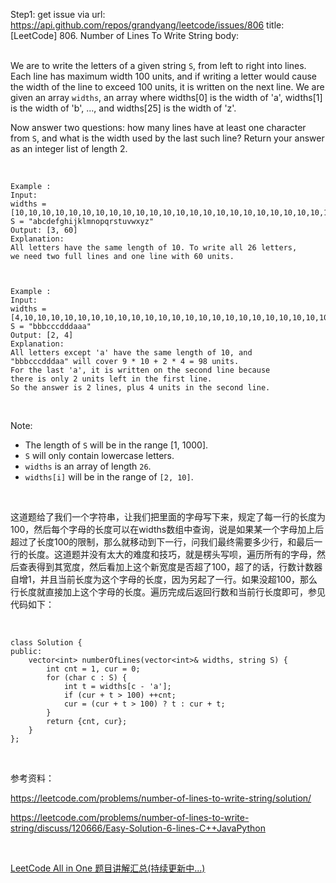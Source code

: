 Step1: get issue via url: https://api.github.com/repos/grandyang/leetcode/issues/806 
 title:[LeetCode] 806. Number of Lines To Write String 
 body:  
  

We are to write the letters of a given string `S`, from left to right into lines. Each line has maximum width 100 units, and if writing a letter would cause the width of the line to exceed 100 units, it is written on the next line. We are given an array `widths`, an array where widths[0] is the width of 'a', widths[1] is the width of 'b', ..., and widths[25] is the width of 'z'.

Now answer two questions: how many lines have at least one character from `S`, and what is the width used by the last such line? Return your answer as an integer list of length 2.

 
    
    
    Example :
    Input: 
    widths = [10,10,10,10,10,10,10,10,10,10,10,10,10,10,10,10,10,10,10,10,10,10,10,10,10,10]
    S = "abcdefghijklmnopqrstuvwxyz"
    Output: [3, 60]
    Explanation: 
    All letters have the same length of 10. To write all 26 letters,
    we need two full lines and one line with 60 units.
    
    
    
    Example :
    Input: 
    widths = [4,10,10,10,10,10,10,10,10,10,10,10,10,10,10,10,10,10,10,10,10,10,10,10,10,10]
    S = "bbbcccdddaaa"
    Output: [2, 4]
    Explanation: 
    All letters except 'a' have the same length of 10, and 
    "bbbcccdddaa" will cover 9 * 10 + 2 * 4 = 98 units.
    For the last 'a', it is written on the second line because
    there is only 2 units left in the first line.
    So the answer is 2 lines, plus 4 units in the second line.
    

 

Note:

  * The length of `S` will be in the range [1, 1000].
  * `S` will only contain lowercase letters.
  * `widths` is an array of length `26`.
  * `widths[i]` will be in the range of `[2, 10]`.



 

这道题给了我们一个字符串，让我们把里面的字母写下来，规定了每一行的长度为100，然后每个字母的长度可以在widths数组中查询，说是如果某一个字母加上后超过了长度100的限制，那么就移动到下一行，问我们最终需要多少行，和最后一行的长度。这道题并没有太大的难度和技巧，就是楞头写呗，遍历所有的字母，然后查表得到其宽度，然后看加上这个新宽度是否超了100，超了的话，行数计数器自增1，并且当前长度为这个字母的长度，因为另起了一行。如果没超100，那么行长度就直接加上这个字母的长度。遍历完成后返回行数和当前行长度即可，参见代码如下：

 
    
    
    class Solution {
    public:
        vector<int> numberOfLines(vector<int>& widths, string S) {
            int cnt = 1, cur = 0;
            for (char c : S) {
                int t = widths[c - 'a'];
                if (cur + t > 100) ++cnt;
                cur = (cur + t > 100) ? t : cur + t;
            }
            return {cnt, cur};
        }
    };

 

参考资料：

<https://leetcode.com/problems/number-of-lines-to-write-string/solution/>

<https://leetcode.com/problems/number-of-lines-to-write-string/discuss/120666/Easy-Solution-6-lines-C++JavaPython>

 

[LeetCode All in One 题目讲解汇总(持续更新中...)](http://www.cnblogs.com/grandyang/p/4606334.html)
